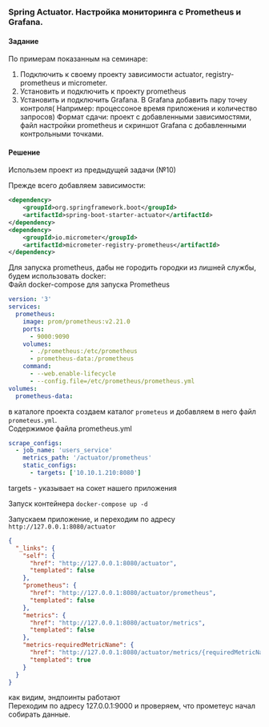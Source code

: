 ### Spring Actuator. Настройка мониторинга с Prometheus и Grafana.

#### Задание
По примерам показанным на семинаре:
1. Подключить к своему проекту зависимости actuator, registry-prometheus и micrometer.
2. Установить и подключить к проекту prometheus
3. Установить и подключить Grafana. В Grafana добавить пару точеу контроля( Например: процессоное время приложения и количество запросов)
Формат сдачи: проект с добавленными зависимостями, файл настройки prometheus и скриншот Grafana с добавленными контрольными точками.

#### Решение

Использем проект из предыдущей задачи (№10)

Прежде всего добавляем зависимости:
```XML
<dependency>
    <groupId>org.springframework.boot</groupId>
    <artifactId>spring-boot-starter-actuator</artifactId>
</dependency>
<dependency>
    <groupId>io.micrometer</groupId>
    <artifactId>micrometer-registry-prometheus</artifactId>
</dependency>
```

Для запуска prometheus, дабы не городить городки из лишней службы, будем использовать docker:  
Файл docker-compose для запуска Prometheus
```yaml
version: '3'
services:
  prometheus:
    image: prom/prometheus:v2.21.0
    ports:
      - 9000:9090
    volumes:
      - ./prometheus:/etc/prometheus
      - prometheus-data:/prometheus
    command:
      - --web.enable-lifecycle
      - --config.file=/etc/prometheus/prometheus.yml
volumes:
  prometheus-data:
```
в каталоге проекта создаем каталог `prometeus` и добавляем в него файл `prometeus.yml`.  
Содержимое файла prometheus.yml
```yaml
scrape_configs:
  - job_name: 'users_service'
    metrics_path: '/actuator/prometheus'
    static_configs:
      - targets: ['10.10.1.210:8080']
```
targets - указывает на сокет нашего приложения    

Запуск контейнера `docker-compose up -d`

Запускаем приложение, и переходим по адресу `http://127.0.0.1:8080/actuator`
```json
{
  "_links": {
    "self": {
      "href": "http://127.0.0.1:8080/actuator",
      "templated": false
    },
    "prometheus": {
      "href": "http://127.0.0.1:8080/actuator/prometheus",
      "templated": false
    },
    "metrics": {
      "href": "http://127.0.0.1:8080/actuator/metrics",
      "templated": false
    },
    "metrics-requiredMetricName": {
      "href": "http://127.0.0.1:8080/actuator/metrics/{requiredMetricName}",
      "templated": true
    }
  }
}
```
как видим, эндпоинты работают  
Переходим по адресу 127.0.0.1:9000 и проверяем, что прометеус начал собирать данные.